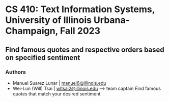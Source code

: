 # CS 410: Text Information Systems, University of Illinois Urbana-Champaign, Fall 2023 

## Find famous quotes and respective orders based on specified sentiment

### Authors

- Manuel Suarez Lunar | [manuel6@illinois.edu](manuel6@illinois.edu)
- Wei-Lun (Will) Tsai | [wltsai2@illinois.edu](wltsai2@illinois.edu) --> team captain Find famous quotes that match your desired sentiment
